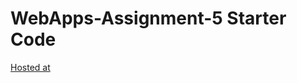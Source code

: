 # WebApps-Assignment-5 Starter Code
[Hosted at]( https://44-563-web-apps-f22.github.io/44563-webapps-assignment-5-TejaswiniK26/)